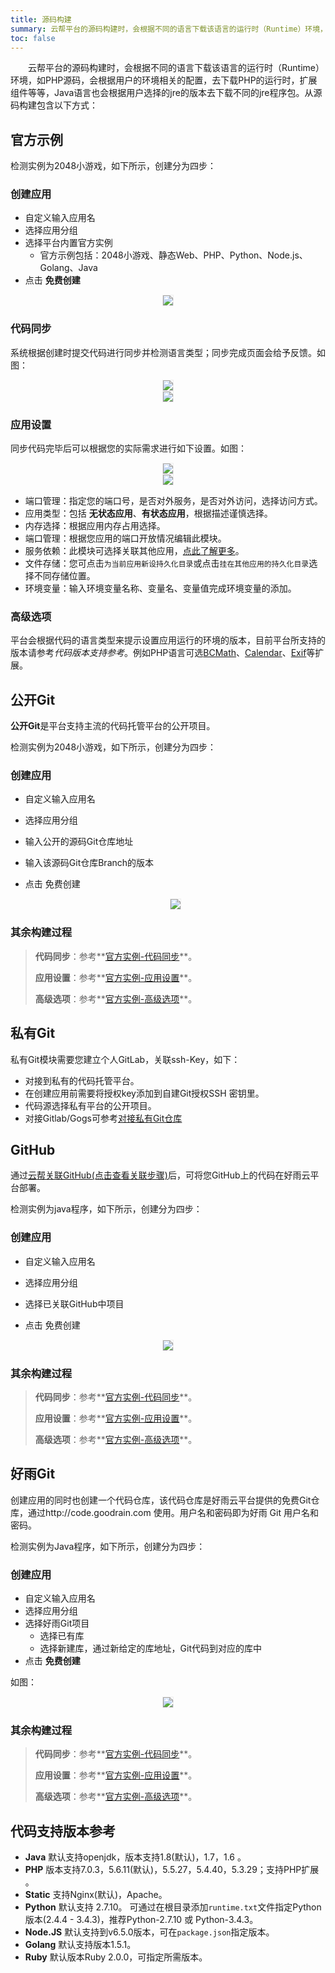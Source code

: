```yaml
---
title: 源码构建
summary: 云帮平台的源码构建时，会根据不同的语言下载该语言的运行时（Runtime）环境，如PHP源码，会根据用户的环境相关的配置，去下载PHP的运行时，扩展组件等等，Java语言也会根据用户选择的jre的版本去下载不同的jre程序包
toc: false
---
```


<div id="toc"></div>

&emsp;&emsp;云帮平台的源码构建时，会根据不同的语言下载该语言的运行时（Runtime）环境，如PHP源码，会根据用户的环境相关的配置，去下载PHP的运行时，扩展组件等等，Java语言也会根据用户选择的jre的版本去下载不同的jre程序包。从源码构建包含以下方式：

## 官方示例

检测实例为2048小游戏，如下所示，创建分为四步：

### 创建应用
- 自定义输入应用名
- 选择应用分组
- 选择平台内置官方实例
  -    官方示例包括：2048小游戏、静态Web、PHP、Python、Node.js、Golang、Java
- 点击 **免费创建**

<center><img src="https://static.goodrain.com/images/acp/docs/user-docs/addapp/addapp-code-offical.png" style="border:1px solid #eee;max-width:60%"/></center>

### 代码同步

系统根据创建时提交代码进行同步并检测语言类型；同步完成页面会给予反馈。如图：

   <center><img src="https://static.goodrain.com/images/acp/docs/user-docs/addapp/addapp-code-offical-2.png" style="border:1px solid #eee;max-width:60%"/></center>

   <center><img src="https://static.goodrain.com/images/acp/docs/user-docs/addapp/addapp-code-offical-3.png" style="border:1px solid #eee;max-width:60%" /></center>

### 应用设置

同步代码完毕后可以根据您的实际需求进行如下设置。如图：

   <center><img src="https://static.goodrain.com/images/acp/docs/user-docs/addapp/addapp-code-offical-4-1.png" style="border:1px solid #eee;max-width:60%" /></center>

   <center><img src="https://static.goodrain.com/images/acp/docs/user-docs/addapp/addapp-code-offical-4-2.png" style="border:1px solid #eee;max-width:60%" /></center>

   - 端口管理：指定您的端口号，是否对外服务，是否对外访问，选择访问方式。
   - 应用类型：包括 **无状态应用**、**有状态应用**，根据描述谨慎选择。
   - 内存选择：根据应用内存占用选择。
   - 端口管理：根据您应用的端口开放情况编辑此模块。
   - 服务依赖：此模块可选择关联其他应用，[点此了解更多](http://www.rainbond.com/docs/stable/user-app-docs/myapps/myapp-platform-reliance.html)。
   - 文件存储：您可点击`为当前应用新设持久化目录`或点击`挂在其他应用的持久化目录`选择不同存储位置。
   - 环境变量：输入环境变量名称、变量名、变量值完成环境变量的添加。

### 高级选项

平台会根据代码的语言类型来提示设置应用运行的环境的版本，目前平台所支持的版本请参考*代码版本支持参考*。例如PHP语言可选[BCMath](http://docs.php.net/bcmath)、[Calendar](https://user.goodrain.com/apps/jfteam/gr7c1e25/app-language/http/docs.php.net/calendar)、[Exif](http://docs.php.net/exif)等扩展。

## 公开Git

**公开Git**是平台支持主流的代码托管平台的公开项目。

检测实例为2048小游戏，如下所示，创建分为四步：

### 创建应用

- 自定义输入应用名

- 选择应用分组

- 输入公开的源码Git仓库地址

- 输入该源码Git仓库Branch的版本

- 点击 免费创建

   <center><img src="https://static.goodrain.com/images/acp/docs/user-docs/addapp/addapp-code-opengit.png" style="border:1px solid #eee;max-width:60%" /></center>


### 其余构建过程


> **代码同步**：参考**[官方实例-代码同步](#part-2bf3829b9f082e28)**。
>
> **应用设置**：参考**[官方实例-应用设置](#part-2c9f27d6be436681)**。
>
> **高级选项**：参考**[官方实例-高级选项](#part-2f1c72d2858f94ae)**。

## 私有Git

私有Git模块需要您建立个人GitLab，关联ssh-Key，如下：
- 对接到私有的代码托管平台。
- 在创建应用前需要将授权key添加到自建Git授权SSH 密钥里。
- 代码源选择私有平台的公开项目。
- 对接Gitlab/Gogs可参考[对接私有Git仓库](http://www.rainbond.com/docs/stable/best-practice/connection-git-server.html)

## GitHub

通过[云帮关联GitHub(点击查看关联步骤)](/docs/stable/rainBond_GitHub.html)后，可将您GitHub上的代码在好雨云平台部署。

检测实例为java程序，如下所示，创建分为四步：

### 创建应用

- 自定义输入应用名

- 选择应用分组
- 选择已关联GitHub中项目
- 点击 免费创建

<center><img src="https://static.goodrain.com/images/acp/docs/user-docs/addapp/addapp-code-GitHub-1.png" style="border:1px solid #eee;max-width:60%" /></center>

### 其余构建过程

> **代码同步**：参考**[官方实例-代码同步](#part-2bf3829b9f082e28)**。
>
> **应用设置**：参考**[官方实例-应用设置](#part-2c9f27d6be436681)**。
>
> **高级选项**：参考**[官方实例-高级选项](#part-2f1c72d2858f94ae)**。

## 好雨Git

创建应用的同时也创建一个代码仓库，该代码仓库是好雨云平台提供的免费Git仓库，通过http://code.goodrain.com 使用。用户名和密码即为好雨 Git 用户名和密码。

检测实例为Java程序，如下所示，创建分为四步：

### 创建应用

- 自定义输入应用名
- 选择应用分组
- 选择好雨Git项目
  - 选择已有库
  - 选择新建库，通过新给定的库地址，Git代码到对应的库中
- 点击 **免费创建**

如图：<center><img src="https://static.goodrain.com/images/acp/docs/user-docs/addapp/addapp-code-goodrain-Git.png" style="border:1px solid #eee;max-width:50%" /></center>

### 其余构建过程

> **代码同步**：参考**[官方实例-代码同步](#part-2bf3829b9f082e28)**。
>
> **应用设置**：参考**[官方实例-应用设置](#part-2c9f27d6be436681)**。
>
> **高级选项**：参考**[官方实例-高级选项](#part-2f1c72d2858f94ae)**。

## 代码支持版本参考

- **Java**
  默认支持openjdk，版本支持1.8(默认)，1.7，1.6 。
- **PHP**
  版本支持7.0.3，5.6.11(默认)，5.5.27，5.4.40，5.3.29；支持PHP扩展 。
- **Static**
  支持Nginx(默认)，Apache。
- **Python**
  默认支持 2.7.10。
  可通过在根目录添加`runtime.txt`文件指定Python版本(2.4.4 - 3.4.3)，推荐Python-2.7.10 或 Python-3.4.3。
- **Node.JS**
  默认支持到v6.5.0版本，可在`package.json`指定版本。
- **Golang**
  默认支持版本1.5.1。
- **Ruby**
  默认版本Ruby 2.0.0，可指定所需版本。